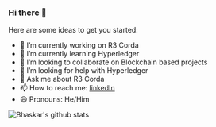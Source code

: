 ### Hi there 👋

Here are some ideas to get you started:

- 🔭 I’m currently working on R3 Corda
- 🌱 I’m currently learning Hyperledger
- 👯 I’m looking to collaborate on Blockchain based projects
- 🤔 I’m looking for help with Hyperledger
- 💬 Ask me about R3 Corda
- 📫 How to reach me: [linkedIn](https://www.linkedin.com/in/bhaskar-dutta-6b23b616a/)
- 😄 Pronouns: He/Him

![Bhaskar's github stats](https://github-readme-stats.vercel.app/api?username=BhaskarDutta2209&count_private=true)
